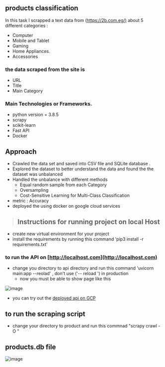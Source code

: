##  products classification 
In this task I scrapped a text data from ([https://2b.com.eg/)](https://2b.com.eg)  about 5 different categories : 
- Computer 
- Mobile and Tablet 
- Gaming 
- Home Appliances.
- Accessories

###  the data scraped from the site is 
- URL
- Title 
- Main Category 

###  Main Technologies or Frameworks.

- python version = 3.8.5
-  scrapy
- scikit-learn 
-  Fast API 
- Docker

## Approach 

- Crawled the data set and saved into CSV file and SQLite database .
-  Explored the dataset to better understand the data and found the the dataset was unbalanced 
-  Handled the unbalance  with different methods 
    - Equal random sample from each Category 
    - Oversampling
    - Cost-Sensitive Learning for Multi-Class Classification  
 - metric : Accuracy 
 - deployed the using docker on google cloud services 
 > ## Instructions for running project on local Host 
- create new virtual environment for your project 
-  install the requirements by running this command 'pip3 install -r requirements.txt'
###  to run the API on [http://localhost.com](http://localhost.com)  
- change you directory to api directory and run this command 'uvicorn main:app --reolad' , don't use ('-- reload ') in production 
  - now you must be able to show page like this 
  
![image](https://user-images.githubusercontent.com/50594417/140556418-7eeb46f7-5f01-47a0-b3cb-29820045e68f.png)

- you can try out the [deployed api on GCP](https://task-axrrkgh2nq-rj.a.run.app/docs#/default/category_get_category_get)

## to run the scraping script 
- change your directory to product and run this commnad "scrapy crawl -O <filename>" 

## products.db file 
![image](https://user-images.githubusercontent.com/50594417/140556765-48c7c4f5-58f1-4813-a0c5-4910781e93eb.png)

